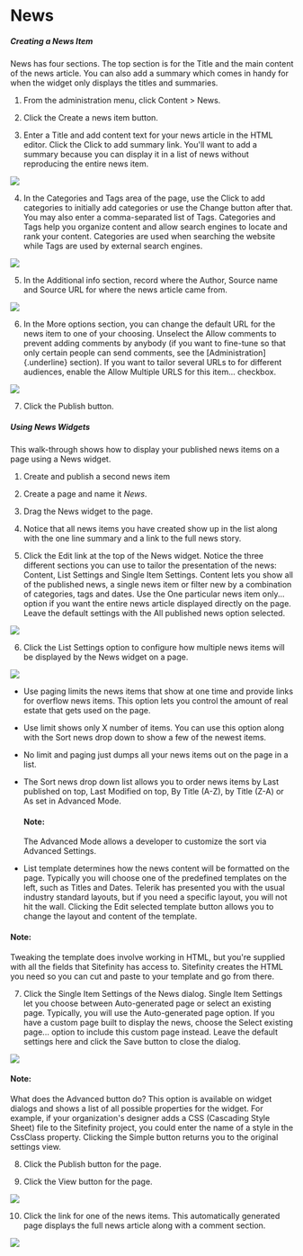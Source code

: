 News
====

##### Creating a News Item

News has four sections. The top section is for the Title and the main
content of the news article. You can also add a summary which comes in
handy for when the widget only displays the titles and summaries.

1.  From the administration menu, click Content \> News.

2.  Click the Create a news item button.

3.  Enter a Title and add content text for your news article in the HTML
    editor. Click the Click to add summary link. You'll want to add a
    summary because you can display it in a list of news without
    reproducing the entire news item.

![](../media/image106.png)

4.  In the Categories and Tags area of the page, use the Click to add
    categories to initially add categories or use the Change button
    after that. You may also enter a comma-separated list of Tags.
    Categories and Tags help you organize content and allow search
    engines to locate and rank your content. Categories are used when
    searching the website while Tags are used by external search
    engines.

![](../media/image106.jpeg)

5.  In the Additional info section, record where the Author, Source name
    and Source URL for where the news article came from.

![](../media/image107.jpeg)

6.  In the More options section, you can change the default URL for the
    news item to one of your choosing. Unselect the Allow comments to
    prevent adding comments by anybody (if you want to fine-tune so that
    only certain people can send comments, see the
    [Administration]{.underline} section). If you want to tailor several
    URLs to for different audiences, enable the Allow Multiple URLS for
    this item... checkbox.

![](../media/image108.png)

7.  Click the Publish button.

##### Using News Widgets

This walk-through shows how to display your published news items on a
page using a News widget.

1.  Create and publish a second news item

2.  Create a page and name it *News*.

3.  Drag the News widget to the page.

4.  Notice that all news items you have created show up in the list
    along with the one line summary and a link to the full news story.

5.  Click the Edit link at the top of the News widget. Notice the three
    different sections you can use to tailor the presentation of the
    news: Content, List Settings and Single Item Settings. Content lets
    you show all of the published news, a single news item or filter new
    by a combination of categories, tags and dates. Use the One
    particular news item only\... option if you want the entire news
    article displayed directly on the page. Leave the default settings
    with the All published news option selected.

![](../media/image109.png)

6.  Click the List Settings option to configure how multiple news items
    will be displayed by the News widget on a page.

![](../media/image111.png)

-   Use paging limits the news items that show at one time and provide
    links for overflow news items. This option lets you control the
    amount of real estate that gets used on the page.

-   Use limit shows only X number of items. You can use this option
    along with the Sort news drop down to show a few of the newest
    items.

-   No limit and paging just dumps all your news items out on the page
    in a list.

-   The Sort news drop down list allows you to order news items by Last
    published on top, Last Modified on top, By Title (A-Z), by Title
    (Z-A) or As set in Advanced Mode. 
    #### Note: 
    The Advanced Mode allows a developer to customize the sort via Advanced Settings.

-   List template determines how the news content will be formatted on
    the page. Typically you will choose one of the predefined templates
    on the left, such as Titles and Dates. Telerik has presented you
    with the usual industry standard layouts, but if you need a specific layout, you will not hit the wall. Clicking the Edit selected template button allows you to change the layout and content of the template.

#### Note: 
Tweaking the template does involve working in HTML, but
you\'re supplied with all the fields that Sitefinity has access to.
Sitefinity creates the HTML you need so you can cut and paste to your
template and go from there.


7.  Click the Single Item Settings of the News dialog. Single Item
    Settings let you choose between Auto-generated page or select an
    existing page. Typically, you will use the Auto-generated page
    option. If you have a custom page built to display the news, choose
    the Select existing page\... option to include this custom page
    instead. Leave the default settings here and click the Save button
    to close the dialog.

![](../media/image112.png)

#### Note: 
What does the Advanced button do? This option is available
on widget dialogs and shows a list of all possible properties for the
widget. For example, if your organization\'s designer adds a CSS
(Cascading Style Sheet) file to the Sitefinity project, you could
enter the name of a style in the CssClass property. Clicking the
Simple button returns you to the original settings view.

8.  Click the Publish button for the page.

9.  Click the View button for the page.

![](../media/image113.png)

10. Click the link for one of the news items. This automatically
    generated page displays the full news article along with a comment
    section.

![](../media/image115.png)